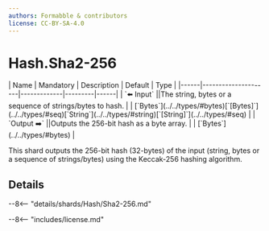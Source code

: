 ```yaml
---
authors: Formabble & contributors
license: CC-BY-SA-4.0
---
```



# Hash.Sha2-256

<div class="sh-parameters" markdown="1">
| Name | Mandatory | Description | Default | Type |
|------|---------------------|-------------|---------|------|
| `⬅️ Input` ||The string, bytes or a sequence of strings/bytes to hash. | | [`Bytes`](../../types/#bytes)[`[Bytes]`](../../types/#seq)[`String`](../../types/#string)[`[String]`](../../types/#seq) |
| `Output ➡️` ||Outputs the 256-bit hash as a byte array. | | [`Bytes`](../../types/#bytes) |

</div>

This shard outputs the 256-bit hash (32-bytes) of the input (string, bytes or a sequence of strings/bytes) using the Keccak-256 hashing algorithm.

## Details

--8<-- "details/shards/Hash/Sha2-256.md"


--8<-- "includes/license.md"

